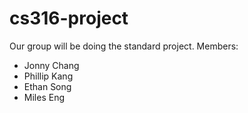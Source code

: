 # cs316-project

Our group will be doing the standard project.
Members:
- Jonny Chang
- Phillip Kang
- Ethan Song
- Miles Eng
